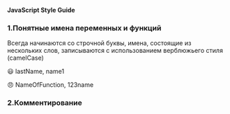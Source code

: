 __JavaScript Style Guide__
### 1.Понятные имена переменных и функций
Bсегда начинаются со строчной буквы, имена, состоящие из нескольких слов, записываются с использованием верблюжьего стиля (camelCase)

😃 lastName, name1

😠 NameOfFunction, 123name
### 2.Комментирование
